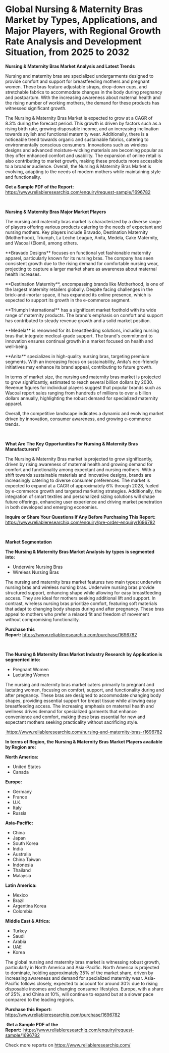 <p><h1>Global Nursing & Maternity Bras Market by Types, Applications, and Major Players, with Regional Growth Rate Analysis and Development Situation, from 2025 to 2032</h1></p><p><strong>Nursing & Maternity Bras Market Analysis and Latest Trends</strong></p>
<p><p>Nursing and maternity bras are specialized undergarments designed to provide comfort and support for breastfeeding mothers and pregnant women. These bras feature adjustable straps, drop-down cups, and stretchable fabrics to accommodate changes in the body during pregnancy and postpartum. With the increasing awareness about maternal health and the rising number of working mothers, the demand for these products has witnessed significant growth.</p><p>The Nursing & Maternity Bras Market is expected to grow at a CAGR of 8.3% during the forecast period. This growth is driven by factors such as a rising birth rate, growing disposable income, and an increasing inclination towards stylish and functional maternity wear. Additionally, there is a noticeable trend towards organic and sustainable fabrics, catering to environmentally conscious consumers. Innovations such as wireless designs and advanced moisture-wicking materials are becoming popular as they offer enhanced comfort and usability. The expansion of online retail is also contributing to market growth, making these products more accessible to a broader audience. Overall, the Nursing & Maternity Bras Market is evolving, adapting to the needs of modern mothers while maintaining style and functionality.</p></p>
<p><strong>Get a Sample PDF of the Report:&nbsp;</strong> <a href="https://www.reliableresearchiq.com/enquiry/request-sample/1696782?utm_campaign=1123&utm_medium=2&utm_source=Github&utm_content=ia&utm_term=30012025&utm_id=nursing-maternity-bras">https://www.reliableresearchiq.com/enquiry/request-sample/1696782</a></p>
<p>&nbsp;</p>
<p><strong>Nursing & Maternity Bras Major Market Players</strong></p>
<p><p>The nursing and maternity bras market is characterized by a diverse range of players offering various products catering to the needs of expectant and nursing mothers. Key players include Bravado, Destination Maternity (Motherhood), Triumph, La Leche League, Anita, Medela, Cake Maternity, and Wacoal (Elomi), among others.</p><p>**Bravado Designs** focuses on functional yet fashionable maternity apparel, particularly known for its nursing bras. The company has seen consistent growth due to the rising demand for comfortable nursing wear, projecting to capture a larger market share as awareness about maternal health increases.</p><p>**Destination Maternity**, encompassing brands like Motherhood, is one of the largest maternity retailers globally. Despite facing challenges in the brick-and-mortar space, it has expanded its online presence, which is expected to support its growth in the e-commerce segment.</p><p>**Triumph International** has a significant market foothold with its wide range of maternity products. The brand's emphasis on comfort and support has contributed to steady revenue growth and a solid market position.</p><p>**Medela** is renowned for its breastfeeding solutions, including nursing bras that integrate medical-grade support. The brand's commitment to innovation ensures continual growth in a market focused on health and well-being.</p><p>**Anita** specializes in high-quality nursing bras, targeting premium segments. With an increasing focus on sustainability, Anita's eco-friendly initiatives may enhance its brand appeal, contributing to future growth.</p><p>In terms of market size, the nursing and maternity bras market is projected to grow significantly, estimated to reach several billion dollars by 2030. Revenue figures for individual players suggest that popular brands such as Wacoal report sales ranging from hundreds of millions to over a billion dollars annually, highlighting the robust demand for specialized maternity apparel. </p><p>Overall, the competitive landscape indicates a dynamic and evolving market driven by innovation, consumer awareness, and growing e-commerce trends.</p></p>
<p>&nbsp;</p>
<p><strong>What Are The Key Opportunities For Nursing & Maternity Bras Manufacturers?</strong></p>
<p><p>The Nursing & Maternity Bras market is projected to grow significantly, driven by rising awareness of maternal health and growing demand for comfort and functionality among expectant and nursing mothers. With a shift towards sustainable materials and innovative designs, brands are increasingly catering to diverse consumer preferences. The market is expected to expand at a CAGR of approximately 6% through 2028, fueled by e-commerce growth and targeted marketing strategies. Additionally, the integration of smart textiles and personalized sizing solutions will shape future offerings, enhancing user experience and driving market penetration in both developed and emerging economies.</p></p>
<p><strong>Inquire or Share Your Questions If Any Before Purchasing This Report:</strong> <a href="https://www.reliableresearchiq.com/enquiry/pre-order-enquiry/1696782?utm_campaign=1123&utm_medium=2&utm_source=Github&utm_content=ia&utm_term=30012025&utm_id=nursing-maternity-bras">https://www.reliableresearchiq.com/enquiry/pre-order-enquiry/1696782</a></p>
<p>&nbsp;</p>
<p><strong>Market Segmentation</strong></p>
<p><strong>The Nursing & Maternity Bras Market Analysis by types is segmented into:</strong></p>
<p><ul><li>Underwire Nursing Bras</li><li>Wireless Nursing Bras</li></ul></p>
<p><p>The nursing and maternity bras market features two main types: underwire nursing bras and wireless nursing bras. Underwire nursing bras provide structured support, enhancing shape while allowing for easy breastfeeding access. They are ideal for mothers seeking additional lift and support. In contrast, wireless nursing bras prioritize comfort, featuring soft materials that adapt to changing body shapes during and after pregnancy. These bras appeal to mothers who prefer a relaxed fit and freedom of movement without compromising functionality.</p></p>
<p><strong>Purchase this Report:&nbsp;</strong><a href="https://www.reliableresearchiq.com/purchase/1696782?utm_campaign=1123&utm_medium=2&utm_source=Github&utm_content=ia&utm_term=30012025&utm_id=nursing-maternity-bras">https://www.reliableresearchiq.com/purchase/1696782</a></p>
<p>&nbsp;</p>
<p><strong>The Nursing & Maternity Bras Market Industry Research by Application is segmented into:</strong></p>
<p><ul><li>Pregnant Women</li><li>Lactating Women</li></ul></p>
<p><p>The nursing and maternity bras market caters primarily to pregnant and lactating women, focusing on comfort, support, and functionality during and after pregnancy. These bras are designed to accommodate changing body shapes, providing essential support for breast tissue while allowing easy breastfeeding access. The increasing emphasis on maternal health and wellness drives demand for specialized garments that enhance convenience and comfort, making these bras essential for new and expectant mothers seeking practicality without sacrificing style.</p></p>
<p><a href="https://www.reliableresearchiq.com/nursing-and-maternity-bras-r1696782?utm_campaign=1123&utm_medium=2&utm_source=Github&utm_content=ia&utm_term=30012025&utm_id=nursing-maternity-bras">&nbsp;https://www.reliableresearchiq.com/nursing-and-maternity-bras-r1696782</a></p>
<p><strong>In terms of Region, the Nursing & Maternity Bras Market Players available by Region are:</strong></p>
<p>
    <p> <strong> North America: </strong>
        <ul>
            <li>United States</li>
            <li>Canada</li>
        </ul>
        </p> 
    <p> <strong> Europe: </strong>
        <ul>
            <li>Germany</li>
            <li>France</li>
            <li>U.K.</li>
            <li>Italy</li>
            <li>Russia</li>
        </ul>
        </p> 
    <p> <strong> Asia-Pacific: </strong>
        <ul>
            <li>China</li>
            <li>Japan</li>
            <li>South Korea</li>
            <li>India</li>
            <li>Australia</li>
            <li>China Taiwan</li>
            <li>Indonesia</li>
            <li>Thailand</li>
            <li>Malaysia</li>
        </ul>
        </p> 
    <p> <strong> Latin America: </strong>
        <ul>
            <li>Mexico</li>
            <li>Brazil</li>
            <li>Argentina Korea</li>
            <li>Colombia</li>
        </ul>
        </p> 
    <p> <strong> Middle East & Africa: </strong>
        <ul>
            <li>Turkey</li>
            <li>Saudi</li>
            <li>Arabia</li>
            <li>UAE</li>
            <li>Korea</li>
        </ul>
    </p>
    </p>
<p><p>The global nursing and maternity bras market is witnessing robust growth, particularly in North America and Asia-Pacific. North America is projected to dominate, holding approximately 35% of the market share, driven by increasing awareness and demand for specialized maternity wear. Asia-Pacific follows closely, expected to account for around 30% due to rising disposable incomes and changing consumer lifestyles. Europe, with a share of 25%, and China at 10%, will continue to expand but at a slower pace compared to the leading regions.</p></p>
<p><strong>Purchase this Report: </strong><a href="https://www.reliableresearchiq.com/purchase/1696782?utm_campaign=1123&utm_medium=2&utm_source=Github&utm_content=ia&utm_term=30012025&utm_id=nursing-maternity-bras">https://www.reliableresearchiq.com/purchase/1696782</a></p>
<p>&nbsp;<strong>Get a Sample PDF of the Report:&nbsp;&nbsp;</strong><a href="https://www.reliableresearchiq.com/enquiry/request-sample/1696782?utm_campaign=1123&utm_medium=2&utm_source=Github&utm_content=ia&utm_term=30012025&utm_id=nursing-maternity-bras">https://www.reliableresearchiq.com/enquiry/request-sample/1696782</a></p>
<p><strong></strong></p>
<p>Check more reports on <a href="https://www.reliableresearchiq.com/?utm_campaign=1123&utm_medium=2&utm_source=Github&utm_content=ia&utm_term=30012025&utm_id=nursing-maternity-bras">https://www.reliableresearchiq.com/</a></p>